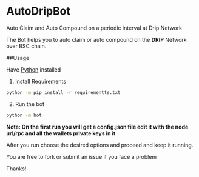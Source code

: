 # AutoDripBot
Auto Claim and Auto Compound on a periodic interval at Drip Network


The Bot helps you to auto claim or auto compound on the **DRIP** Network over BSC chain.

##Usage

Have [Python](https://www.python.org/downloads/) installed 

1. Install Requirements
```sh
python -m pip install -r requirementts.txt
```

2. Run the bot
  ```sh
  python -m bot
```

**Note: On the first run you will get a config.json file edit it with the node url/rpc and all the wallets private keys in it**

After you run choose the desired options and proceed and keep it running.


You are free to fork or submit an issue if you face a problem

Thanks!
